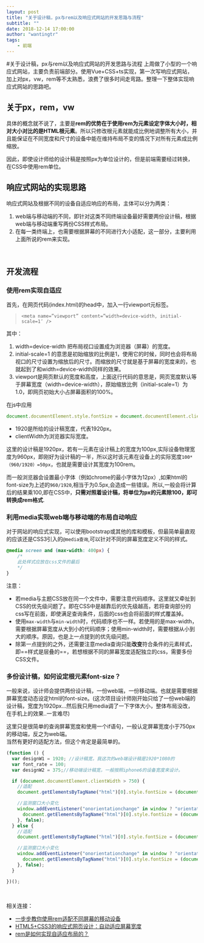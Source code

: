 ```yaml
---
layout: post
title: "关于设计稿，px与rem以及响应式网站的开发思路与流程"
subtitle: ""
date: 2018-12-14 17:00:00
author: "wantingtr"
tags:
    - 前端
---
```


#关于设计稿，px与rem以及响应式网站的开发思路与流程
上周做了小型的一个响应式网站，主要负责前端部分。使用Vue+CSS+ts实现，第一次写响应式网站，加上对px，vw，rem等不太熟悉，浪费了很多时间走弯路。整理一下整体实现响应式网站的思路吧。

## 关于px，rem，vw
具体的概念就不说了，主要是**rem的优势在于使用rem为元素设定字体大小时，相对大小对比的是HTML根元素**。所以只修改根元素就能成比例地调整所有大小，并且能保证在不同宽度和尺寸的设备中能在维持布局不变的情况下对所有元素成比例缩放。  

因此，即使设计师给的设计稿是按照px为单位设计的，但是前端需要经过转换，在CSS中使用rem单位。



## 响应式网站的实现思路
响应式网站及根据不同的设备自适应响应的布局，主体可以分为两类：
1. web端与移动端的不同，即针对这类不同终端设备最好需要两份设计稿，根据web端与移动端重写两份CSS样式布局。
2. 在每一类终端上，也需要根据屏幕的不同进行大小适配，这一部分，主要利用上面所说的rem来实现。

&nbsp;

## 开发流程

### 使用rem实现自适应

首先，在网页代码(index.html)的head中，加入一行viewport元标签。
> `<meta name=”viewport” content=”width=device-width, initial-scale=1″ />`

其中：
1. width=device-width 把布局视口设置成为浏览器（屏幕）的宽度。
2. initial-scale=1 的意思是初始缩放的比例是1，使用它的时候，同时也会将布局视口的尺寸设置为缩放后的尺寸。而缩放的尺寸就是基于屏幕的宽度来的，也就起到了和width=device-width同样的效果。
3. viewport是网页默认的宽度和高度，上面这行代码的意思是，网页宽度默认等于屏幕宽度（width=device-width），原始缩放比例（initial-scale=1）为1.0，即网页初始大小占屏幕面积的100%。

在js中应用
```js
document.documentElement.style.fontSize = document.documentElement.clientWidth / 1920*100 + 'px';
```

- 1920是所给的设计稿宽度，代表1920px。
- clientWidth为浏览器实际宽度。

这里的设计稿是1920px，若有一元素在设计稿上的宽度为100px,实际设备物理宽度为960px，即刚好为设计稿的一半，所以这时该元素在设备上的实际宽度`100*（960/1920）=50px`，也就是需要设计其宽度为100rem。  

而一般浏览器会设置最小字体（例如chrome的最小字体为12px）,如果html的font-size为上述的`960/1920`,相当于为0.5px,会造成一些错误。所以,一般会将计算后的结果乘100,即在CSS中，**只需对照着设计稿，将单位为px的元素除100，即可转换成rem格式**.

### 利用media实现web端与移动端的布局自动响应

对于网站的响应式实现，可以使用bootstrap或其他的库和模板，但最简单最直观的应该还是CSS3引入的`@media查询`,可以针对不同的屏幕宽度定义不同的样式。


```css
@media screen and (max-width: 400px) {
    /*
    此处样式应放在css文件的最后
    */
}
```
注意：
- 若media与主题CSS放在同一个文件中，需要注意代码顺序。这里就又牵扯到CSS的优先级问题了。即在CSS中是越靠后的优先级越高，若将查询部分的css写在前面，即使满足查询条件，后面的css也会将前面的样式覆盖掉。
- 使用`max-width`与`min-width`时，代码顺序也不一样。若使用的是max-width，需要根据屏幕宽度从大到小的代码顺序；使用min-width时，需要根据从小到大的顺序。原因，也是上一点提到的优先级问题。
- 除第一点提到的之外，还需要注意media查询只能**改变**符合条件的元素样式，即==样式是层叠的==，若想根据不同的屏幕宽度适配独立的css，需要多份CSS文件。

### 多份设计稿，如何设定根元素font-size？

一般来说，设计师会提供两份设计稿，一份web端，一份移动端。也就是需要根据屏幕宽度动态设定html的font-size。(这次项目设计师刚开始只给了一份web端的设计稿，宽度为1920px...然后我只用media调了一下字体大小，整体布局没改，在手机上的效果..一言难尽)

这里只是很简单的查询屏幕宽度和使用一个if语句，一般认定屏幕宽度小于750px的移动端，反之为web端。  
当然有更好的适配方法，但这个肯定是最简单的。

```js
(function () {
  var designW1 = 1920; //设计稿宽，我这次的web端设计稿是1920*1080的
  var font_rate = 100; 
  var designW2 = 375;//移动端设计稿宽，一般按照iphone6的设备宽度来设计。

  if (document.documentElement.clientWidth > 750) {
    //适配
    document.getElementsByTagName("html")[0].style.fontSize = (document.documentElement.clientWidth) / designW1 * font_rate + "px";

    //监测窗口大小变化
    window.addEventListener("onorientationchange" in window ? "orientationchange" : "resize", function () {
      document.getElementsByTagName("html")[0].style.fontSize = (document.documentElement.clientWidth) / designW1 * font_rate + "px";
    }, false);
  } else {
    //适配
    document.getElementsByTagName("html")[0].style.fontSize = (document.documentElement.clientWidth) / designW2 * font_rate + "px";

    //监测窗口大小变化
    window.addEventListener("onorientationchange" in window ? "orientationchange" : "resize", function () {
      document.getElementsByTagName("html")[0].style.fontSize = (document.documentElement.clientWidth) / designW2 * font_rate + "px";
    }, false);
  }

})();
```
&nbsp;

相关连接：
- <a href='https://www.cnblogs.com/dannyxie/p/6640903.html'>一步步教你使用rem适配不同屏幕的移动设备</a>
- <a href='https://www.cnblogs.com/libaoli/p/5779629.html'>HTML5+CSS3的响应式网页设计：自动适应屏幕宽度</a>
- <a href = 'http://caibaojian.com/web-app-rem.html'>rem是如何实现自适应布局的？</a>